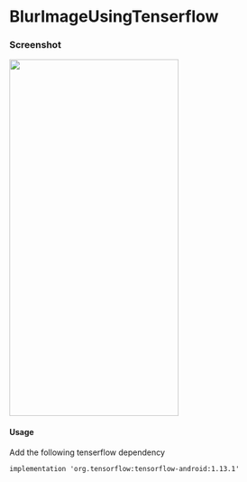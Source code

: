 # BlurImageUsingTenserflow

### Screenshot
<img src="https://github.com/sainivik/CircularTimerKotilin/blob/master/app/screenshots/demo.png" width="300px" height="632px"/>

#### Usage

Add the following tenserflow dependency

```
implementation 'org.tensorflow:tensorflow-android:1.13.1'

```






